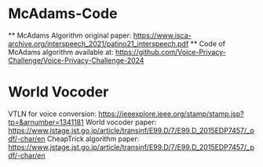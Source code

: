 # McAdams-Code
** McAdams Algorithm original paper: https://www.isca-archive.org/interspeech_2021/patino21_interspeech.pdf 
** Code of McAdams algorithm available at: https://github.com/Voice-Privacy-Challenge/Voice-Privacy-Challenge-2024
# World Vocoder 
VTLN for voice conversion: https://ieeexplore.ieee.org/stamp/stamp.jsp?tp=&arnumber=1341181
World vocoder paper: https://www.jstage.jst.go.jp/article/transinf/E99.D/7/E99.D_2015EDP7457/_pdf/-char/en
CheapTrick algorithm paper: https://www.jstage.jst.go.jp/article/transinf/E99.D/7/E99.D_2015EDP7457/_pdf/-char/en
